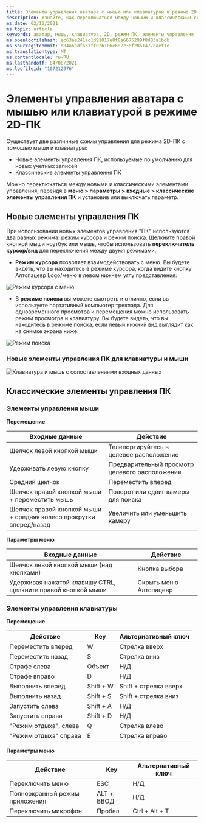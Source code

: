 ```yaml
---
title: Элементы управления аватара с мышью или клавиатурой в режиме 2D-ПК
description: Узнайте, как переключаться между новыми и классическими схемами управления для перемещения аватаров с помощью мыши и клавиатуры в режиме 2D-ПК.
ms.date: 02/10/2021
ms.topic: article
keywords: аватар, мышь, клавиатура, 2D, режим ПК, элементы управления
ms.openlocfilehash: ec63ae241ac1d91817e8f8a6675299f8d83a1bdb
ms.sourcegitcommit: d84a6adf631ff02b106e682238f2861477caef1e
ms.translationtype: MT
ms.contentlocale: ru-RU
ms.lasthandoff: 04/08/2021
ms.locfileid: "107212976"
---
```

# <a name="avatar-controls-with-mousekeyboard-in-2d-pc-mode"></a>Элементы управления аватара с мышью или клавиатурой в режиме 2D-ПК

Существует две различные схемы управления для режима 2D-ПК с помощью мыши и клавиатуры:
* Новые элементы управления ПК, используемые по умолчанию для новых учетных записей
* Классические элементы управления ПК

Можно переключаться между новыми и классическими элементами управления, перейдя в **меню > параметры > входные > классические элементы управления ПК** и установив или выключать параметр.

## <a name="new-pc-controls"></a>Новые элементы управления ПК

При использовании новых элементов управления "ПК" используются два разных режима: режим курсора и режим поиска. Щелкните правой кнопкой мыши ноутбук или мышь, чтобы использовать **переключатель курсор/вид** для переключения между двумя режимами.

* **Режим курсора** позволяет взаимодействовать с меню. Вы будете видеть, что вы находитесь в режиме курсора, когда видите кнопку Алтспацевр Logo/меню в левом нижнем углу представления:

![Режим курсора с меню](images/avatar-controls-img-01.png)

* В **режиме поиска** вы можете смотреть и отлично, если вы используете портативный компьютер трекпада. Для одновременного просмотра и перемещения можно использовать режим просмотра и клавиатуру. Вы будете видеть, что вы находитесь в режиме поиска, если левый нижний вид выглядит как на снимке экрана ниже:

![Режим поиска](images/avatar-controls-img-02.png)

### <a name="new-pc-controls-for-keyboard--mouse"></a>Новые элементы управления ПК для клавиатуры и мыши

![Клавиатура и мышь с сопоставлениями входных данных](images/avatar-controls-img-03.png)

## <a name="classic-pc-controls"></a>Классические элементы управления ПК 

### <a name="mouse-controls"></a>Элементы управления мыши

**Перемещение**

| Входные данные | Действие |
|---|---|
| Щелчок левой кнопкой мыши | Телепортируйтесь в целевое расположение |
| Удерживать левую кнопку | Предварительный просмотр целевого расположения |
| Средний щелчок | Переместить вперед |
| Щелчок правой кнопкой мыши + переместить мышь | Поворот или сдвиг камеры для поиска |
| Щелчок правой кнопкой мыши + средняя колесо прокрутки вперед/назад | Увеличить или уменьшить камеру |

**Параметры меню**

| Входные данные | Действие |
|---|---|
| Щелчок левой кнопкой мыши (над кнопками) | Кнопка выбора |
| Удерживая нажатой клавишу CTRL, щелкните правой кнопкой мыши | Скрыть меню Алтспацевр |

### <a name="keyboard-controls"></a>Элементы управления клавиатуры

**Перемещение**

| Действие | Key | Альтернативный ключ |
|---|---|---|
| Переместить вперед | W | Стрелка вверх |
| Переместить назад | S | Стрелка вниз |
| Страфе слева | Объект | Н/Д |
| Страфе вправо | D | Н/Д |
| Выполнить вперед | Shift + W | Shift + стрелка вверх |
| Выполнить назад | Shift + S | Shift + стрелка вниз |
| Запустить слева | Shift + A | Н/Д |
| Запустить справа | Shift + D | Н/Д |
| "Режим отдыха", слева | Q | Стрелка влево |
| "Режим отдыха" справа | E | Стрелка вправо |

**Параметры меню**

| Действие | Key | Альтернативный ключ |
|---|---|---|
| Переключить меню | ESC | Н/Д |
| Полноэкранный режим приложения | ALT + ВВОД | Н/Д |
| Переключить микрофон | Пробел | Ctrl + Alt + T |